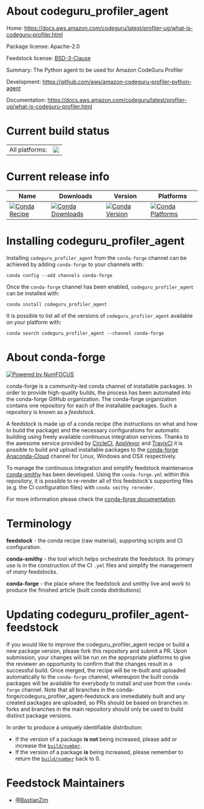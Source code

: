 About codeguru_profiler_agent
=============================

Home: https://docs.aws.amazon.com/codeguru/latest/profiler-ug/what-is-codeguru-profiler.html

Package license: Apache-2.0

Feedstock license: [BSD-3-Clause](https://github.com/conda-forge/codeguru_profiler_agent-feedstock/blob/master/LICENSE.txt)

Summary: The Python agent to be used for Amazon CodeGuru Profiler

Development: https://github.com/aws/amazon-codeguru-profiler-python-agent

Documentation: https://docs.aws.amazon.com/codeguru/latest/profiler-ug/what-is-codeguru-profiler.html

Current build status
====================


<table><tr><td>All platforms:</td>
    <td>
      <a href="https://dev.azure.com/conda-forge/feedstock-builds/_build/latest?definitionId=11671&branchName=master">
        <img src="https://dev.azure.com/conda-forge/feedstock-builds/_apis/build/status/codeguru_profiler_agent-feedstock?branchName=master">
      </a>
    </td>
  </tr>
</table>

Current release info
====================

| Name | Downloads | Version | Platforms |
| --- | --- | --- | --- |
| [![Conda Recipe](https://img.shields.io/badge/recipe-codeguru_profiler_agent-green.svg)](https://anaconda.org/conda-forge/codeguru_profiler_agent) | [![Conda Downloads](https://img.shields.io/conda/dn/conda-forge/codeguru_profiler_agent.svg)](https://anaconda.org/conda-forge/codeguru_profiler_agent) | [![Conda Version](https://img.shields.io/conda/vn/conda-forge/codeguru_profiler_agent.svg)](https://anaconda.org/conda-forge/codeguru_profiler_agent) | [![Conda Platforms](https://img.shields.io/conda/pn/conda-forge/codeguru_profiler_agent.svg)](https://anaconda.org/conda-forge/codeguru_profiler_agent) |

Installing codeguru_profiler_agent
==================================

Installing `codeguru_profiler_agent` from the `conda-forge` channel can be achieved by adding `conda-forge` to your channels with:

```
conda config --add channels conda-forge
```

Once the `conda-forge` channel has been enabled, `codeguru_profiler_agent` can be installed with:

```
conda install codeguru_profiler_agent
```

It is possible to list all of the versions of `codeguru_profiler_agent` available on your platform with:

```
conda search codeguru_profiler_agent --channel conda-forge
```


About conda-forge
=================

[![Powered by NumFOCUS](https://img.shields.io/badge/powered%20by-NumFOCUS-orange.svg?style=flat&colorA=E1523D&colorB=007D8A)](http://numfocus.org)

conda-forge is a community-led conda channel of installable packages.
In order to provide high-quality builds, the process has been automated into the
conda-forge GitHub organization. The conda-forge organization contains one repository
for each of the installable packages. Such a repository is known as a *feedstock*.

A feedstock is made up of a conda recipe (the instructions on what and how to build
the package) and the necessary configurations for automatic building using freely
available continuous integration services. Thanks to the awesome service provided by
[CircleCI](https://circleci.com/), [AppVeyor](https://www.appveyor.com/)
and [TravisCI](https://travis-ci.com/) it is possible to build and upload installable
packages to the [conda-forge](https://anaconda.org/conda-forge)
[Anaconda-Cloud](https://anaconda.org/) channel for Linux, Windows and OSX respectively.

To manage the continuous integration and simplify feedstock maintenance
[conda-smithy](https://github.com/conda-forge/conda-smithy) has been developed.
Using the ``conda-forge.yml`` within this repository, it is possible to re-render all of
this feedstock's supporting files (e.g. the CI configuration files) with ``conda smithy rerender``.

For more information please check the [conda-forge documentation](https://conda-forge.org/docs/).

Terminology
===========

**feedstock** - the conda recipe (raw material), supporting scripts and CI configuration.

**conda-smithy** - the tool which helps orchestrate the feedstock.
                   Its primary use is in the construction of the CI ``.yml`` files
                   and simplify the management of *many* feedstocks.

**conda-forge** - the place where the feedstock and smithy live and work to
                  produce the finished article (built conda distributions)


Updating codeguru_profiler_agent-feedstock
==========================================

If you would like to improve the codeguru_profiler_agent recipe or build a new
package version, please fork this repository and submit a PR. Upon submission,
your changes will be run on the appropriate platforms to give the reviewer an
opportunity to confirm that the changes result in a successful build. Once
merged, the recipe will be re-built and uploaded automatically to the
`conda-forge` channel, whereupon the built conda packages will be available for
everybody to install and use from the `conda-forge` channel.
Note that all branches in the conda-forge/codeguru_profiler_agent-feedstock are
immediately built and any created packages are uploaded, so PRs should be based
on branches in forks and branches in the main repository should only be used to
build distinct package versions.

In order to produce a uniquely identifiable distribution:
 * If the version of a package **is not** being increased, please add or increase
   the [``build/number``](https://docs.conda.io/projects/conda-build/en/latest/resources/define-metadata.html#build-number-and-string).
 * If the version of a package **is** being increased, please remember to return
   the [``build/number``](https://docs.conda.io/projects/conda-build/en/latest/resources/define-metadata.html#build-number-and-string)
   back to 0.

Feedstock Maintainers
=====================

* [@BastianZim](https://github.com/BastianZim/)

